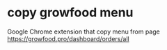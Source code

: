 # copy growfood menu
Google Сhrome еxtension that copy menu from page https://growfood.pro/dashboard/orders/all
